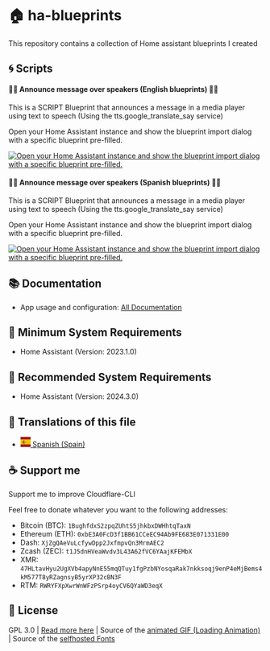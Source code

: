 # 🏠 ha-blueprints

This repository contains a collection of Home assistant blueprints I created

## 🌀 Scripts

#### 🔔📢 Announce message over speakers (English blueprints) 📢🔔

This is a SCRIPT Blueprint that announces a message in a media player using text to speech (Using the tts.google_translate_say service)

Open your Home Assistant instance and show the blueprint import dialog with a specific blueprint pre-filled.

[![Open your Home Assistant instance and show the blueprint import dialog with a specific blueprint pre-filled.](https://my.home-assistant.io/badges/blueprint_import.svg)](https://my.home-assistant.io/redirect/blueprint_import/?blueprint_url=https://github.com/cvc90/ha-blueprints/blob/main/Scripts/announce-message-over-speakers.yaml)

#### 🔔📢 Announce message over speakers (Spanish blueprints) 📢🔔

This is a SCRIPT Blueprint that announces a message in a media player using text to speech (Using the tts.google_translate_say service)

Open your Home Assistant instance and show the blueprint import dialog with a specific blueprint pre-filled.

[![Open your Home Assistant instance and show the blueprint import dialog with a specific blueprint pre-filled.](https://my.home-assistant.io/badges/blueprint_import.svg)](https://my.home-assistant.io/redirect/blueprint_import/?blueprint_url=https://github.com/cvc90/ha-blueprints/blob/main/Scripts/anunciar-mensaje-por-altavoces.yaml)

## 📚 Documentation

- App usage and configuration: [All Documentation](docs/README.md)

## 📑 Minimum System Requirements

- Home Assistant (Version: 2023.1.0)

## 📑 Recommended System Requirements

- Home Assistant (Version: 2024.3.0)

## 🏴 Translations of this file

* <a href="README_ES.md">
   <img src="https://github.com/lipis/flag-icons/blob/main/flags/4x3/es.svg" alt="README_ES.md" style="height: 20px !important;width: 20px !important;"> Spanish (Spain)
  </a> 

## ☕ Support me

Support me to improve Cloudflare-CLI

Feel free to donate whatever you want to the following addresses:

- Bitcoin (BTC): `1BughfdxS2zpqZUhtS5jhkbxDWHhtqTaxN`
- Ethereum (ETH): `0xbE3A0FcD3f1BB61CCeEC94Ab9FE683E071331E00`
- Dash: `XjZgQAeVuLcfywDpp2JxfmpvQn3MrmAEC2`
- Zcash (ZEC): `t1J5dnHVeaWvdv3L43A62fVC6YAajKFEMbX`
- XMR: `47HLtavHyu2UgXVb4apyNnE55mqQTuy1fgPzbNYosqaRak7nkksoqj9enP4eMjBems4kM577T8yRZagnsyB5yrXP32cBN3F`
- RTM: `RWRYFXpXwrWnWFzPSrp4oyCV6QYaWD3eqX`

## 📑 License
  GPL 3.0 | [Read more here](LICENSE) | Source of the [animated GIF (Loading Animation)](https://commons.wikimedia.org/wiki/File:Loading_Animation.gif) | Source of the [selfhosted Fonts](https://github.com/adobe-fonts/source-sans)
